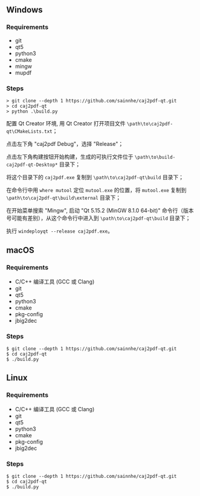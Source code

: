 ## Windows

### Requirements

- git
- qt5
- python3
- cmake
- mingw
- mupdf

### Steps

```shell
> git clone --depth 1 https://github.com/sainnhe/caj2pdf-qt.git
> cd caj2pdf-qt
> python .\build.py
```

配置 Qt Creator 环境, 用 Qt Creator 打开项目文件 `\path\to\caj2pdf-qt\CMakeLists.txt`；

点击左下角 "caj2pdf Debug"，选择 "Release"；

点击左下角构建按钮开始构建，生成的可执行文件位于 `\path\to\build-caj2pdf-qt-Desktop*` 目录下；

将这个目录下的 `caj2pdf.exe` 复制到 `\path\to\caj2pdf-qt\build` 目录下；

在命令行中用 `where mutool` 定位 `mutool.exe` 的位置，将 `mutool.exe` 复制到 `\path\to\caj2pdf-qt\build\external` 目录下；

在开始菜单搜索 "Mingw", 启动 "Qt 5.15.2 (MinGW 8.1.0 64-bit)" 命令行（版本号可能有差别），从这个命令行中进入到 `\path\to\caj2pdf-qt\build` 目录下；

执行 `windeployqt --release caj2pdf.exe`。

## macOS

### Requirements

- C/C++ 编译工具 (GCC 或 Clang)
- git
- qt5
- python3
- cmake
- pkg-config
- jbig2dec

### Steps

```shell
$ git clone --depth 1 https://github.com/sainnhe/caj2pdf-qt.git
$ cd caj2pdf-qt
$ ./build.py
```

## Linux

### Requirements

- C/C++ 编译工具 (GCC 或 Clang)
- git
- qt5
- python3
- cmake
- pkg-config
- jbig2dec

### Steps

```shell
$ git clone --depth 1 https://github.com/sainnhe/caj2pdf-qt.git
$ cd caj2pdf-qt
$ ./build.py
```

